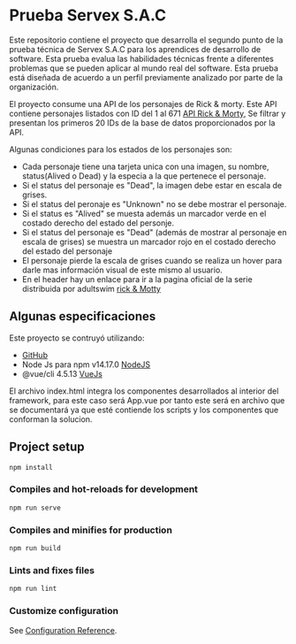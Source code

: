 # Prueba Servex S.A.C
Este repositorio contiene el proyecto que desarrolla el segundo punto de la prueba técnica de Servex S.A.C 
para los aprendices de desarrollo de software. Esta prueba evalua las habilidades técnicas frente a diferentes 
problemas que se pueden aplicar al mundo real del software. Esta prueba está diseñada de 
acuerdo a un perfil previamente analizado por parte de la organización.

El proyecto consume una API de los personajes de Rick & morty. Este API contiene personajes 
listados con ID del 1 al 671 [API Rick & Morty](https://rickandmortyapi.com/api/character),
Se filtrar y presentan los primeros 20 IDs de la base de datos proporcionados por la API.

Algunas condiciones para los estados de los personajes son:
- Cada personaje tiene una tarjeta unica con una imagen, su nombre, status(Alived o Dead) y la especia a la que pertenece el personaje.
- Si el status del personaje es "Dead", la imagen debe estar en escala de grises. 
- Si el status del peronaje es "Unknown" no se debe mostrar el personaje.
- Si el status es "Alived" se muesta además un marcador verde en el costado derecho del estado del personje.
- Si el status del personaje es "Dead" (además de mostrar al personaje en escala de grises) se muestra un marcador rojo en el costado derecho del estado del personaje
- El personaje pierde la escala de grises cuando se realiza un hover para darle mas información visual de este mismo al usuario.
- En el header hay un enlace para ir a la pagina oficial de la serie distribuida por adultswim [rick & Motty](https://www.adultswim.com/streams/rick-and-morty)


## Algunas especificaciones
Este proyecto se contruyó utilizando:
- [GitHub](GitHubhttps://github.com)
- Node Js para npm v14.17.0 [NodeJS](https://nodejs.org/es/)
- @vue/cli 4.5.13 [VueJs](https://vuejs.org)


El archivo index.html integra los componentes desarrollados al interior del framework, para este caso será App.vue por tanto este será en archivo que se documentará ya que esté contiende los scripts y los componentes que conforman la solucion.

## Project setup
```
npm install
```

### Compiles and hot-reloads for development
```
npm run serve
```

### Compiles and minifies for production
```
npm run build
```

### Lints and fixes files
```
npm run lint
```

### Customize configuration
See [Configuration Reference](https://cli.vuejs.org/config/).
